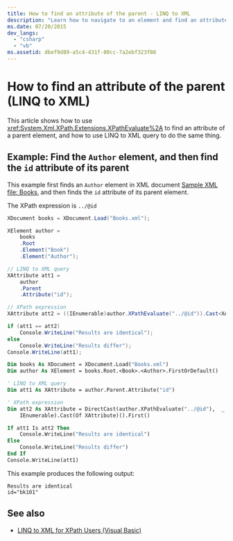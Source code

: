 ```yaml
---
title: How to find an attribute of the parent - LINQ to XML
description: "Learn how to navigate to an element and find an attribute of its parent. Two methods are shown: one uses XPathEvaluate, the other uses LINQ to XML query."
ms.date: 07/20/2015
dev_langs:
  - "csharp"
  - "vb"
ms.assetid: dbef9d89-a5c4-431f-80cc-7a2ebf323f86
---
```


# How to find an attribute of the parent (LINQ to XML)

This article shows how to use <xref:System.Xml.XPath.Extensions.XPathEvaluate%2A> to find an attribute of a parent element, and how to use LINQ to XML query to do the same thing.

## Example: Find the `Author` element, and then find the `id` attribute of its parent

This example first finds an `Author` element in XML document [Sample XML file: Books](sample-xml-file-books.md), and then finds the `id` attribute of its parent element.

The XPath expression is `../@id`

```csharp
XDocument books = XDocument.Load("Books.xml");

XElement author =
    books
    .Root
    .Element("Book")
    .Element("Author");

// LINQ to XML query
XAttribute att1 =
    author
    .Parent
    .Attribute("id");

// XPath expression
XAttribute att2 = ((IEnumerable)author.XPathEvaluate("../@id")).Cast<XAttribute>().First();

if (att1 == att2)
    Console.WriteLine("Results are identical");
else
    Console.WriteLine("Results differ");
Console.WriteLine(att1);
```

```vb
Dim books As XDocument = XDocument.Load("Books.xml")
Dim author As XElement = books.Root.<Book>.<Author>.FirstOrDefault()

' LINQ to XML query
Dim att1 As XAttribute = author.Parent.Attribute("id")

' XPath expression
Dim att2 As XAttribute = DirectCast(author.XPathEvaluate("../@id"),  _
    IEnumerable).Cast(Of XAttribute)().First()

If att1 Is att2 Then
    Console.WriteLine("Results are identical")
Else
    Console.WriteLine("Results differ")
End If
Console.WriteLine(att1)
```

This example produces the following output:

```output
Results are identical
id="bk101"
```

## See also

- [LINQ to XML for XPath Users (Visual Basic)](../../visual-basic/programming-guide/concepts/linq/linq-to-xml-for-xpath-users.md)
